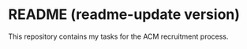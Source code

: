 # README (readme-update version)

This repository contains my tasks for the ACM recruitment process.
